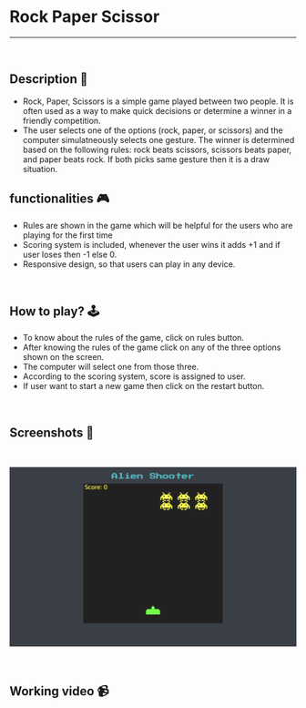 # **Rock Paper Scissor**

---

<br>

## **Description 📃** 
- Rock, Paper, Scissors is a simple game played between two people. It is often used as a way to make quick decisions or determine a winner in a friendly competition.
- The user selects one of the options (rock, paper, or scissors) and the computer simulatneously selects one gesture. The winner is determined based on the following rules: rock beats scissors, scissors beats paper, and paper beats rock. If both picks same gesture then it is a draw situation.


## **functionalities 🎮** 
- Rules are shown in the game which will be helpful for the users who are playing for the first time
- Scoring system is included, whenever the user wins it adds +1 and if user loses then -1 else 0.
- Responsive design, so that users can play in any device.
<br>

## **How to play? 🕹️**
- To know about the rules of the game, click on rules button.
- After knowing the rules of the game click on any of the three options shown on the screen.
- The computer will select one from those three.
- According to the scoring system, score is assigned to user.
- If user want to start a new game then click on the restart button.
<br>

## **Screenshots 📸**

<br>

![Game image](../../assets/images/Alien_Shooter.png)

<br>

## **Working video 📹**
<!-- add your working video over here -->

